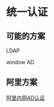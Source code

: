 # 统一认证

## 可能的方案

LDAP

window AD

## 阿里方案

[阿里内网AD认证](https://help.aliyun.com/document_detail/170430.html)
